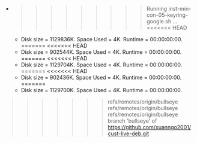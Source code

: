 * >>>>>>>>> Running inst-min-con-05-keyring-google.sh ...
<<<<<<< HEAD
  * Disk size = 1129836K. Space Used = 4K. Runtime = 00:00:00:00.
=======
<<<<<<< HEAD
  * Disk size = 902544K. Space Used = 4K. Runtime = 00:00:00:00.
=======
<<<<<<< HEAD
  * Disk size = 1129704K. Space Used = 4K. Runtime = 00:00:00:00.
=======
<<<<<<< HEAD
  * Disk size = 902436K. Space Used = 4K. Runtime = 00:00:00:00.
=======
  * Disk size = 1129700K. Space Used = 4K. Runtime = 00:00:00:00.
>>>>>>> refs/remotes/origin/bullseye
>>>>>>> refs/remotes/origin/bullseye
>>>>>>> refs/remotes/origin/bullseye
>>>>>>> branch 'bullseye' of https://github.com/xuanngo2001/cust-live-deb.git

